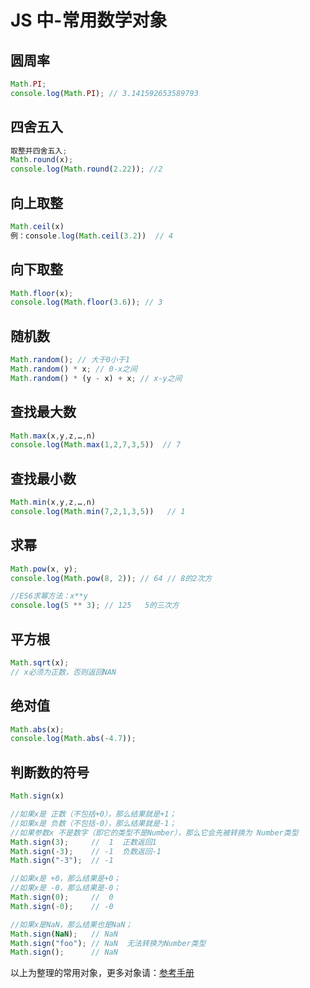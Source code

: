 # JS 中-常用数学对象

## 圆周率

```js
Math.PI;
console.log(Math.PI); // 3.141592653589793
```

## 四舍五入

```js
取整并四舍五入;
Math.round(x);
console.log(Math.round(2.22)); //2
```

## 向上取整

```js
Math.ceil(x)
例：console.log(Math.ceil(3.2))  // 4
```

## 向下取整

```js
Math.floor(x);
console.log(Math.floor(3.6)); // 3
```

## 随机数

```js
Math.random(); // 大于0小于1
Math.random() * x; // 0-x之间
Math.random() * (y - x) + x; // x-y之间
```

## 查找最大数

```js
Math.max(x,y,z,…,n)
console.log(Math.max(1,2,7,3,5))  // 7
```

## 查找最小数

```js
Math.min(x,y,z,…,n)
console.log(Math.min(7,2,1,3,5))   // 1
```

## 求幂

```js
Math.pow(x, y);
console.log(Math.pow(8, 2)); // 64 // 8的2次方

//ES6求幂方法：x**y
console.log(5 ** 3); // 125   5的三次方
```

## 平方根

```js
Math.sqrt(x);
// x必须为正数，否则返回NAN
```

## 绝对值

```js
Math.abs(x);
console.log(Math.abs(-4.7));
```

## 判断数的符号

```js
Math.sign(x)

//如果x是 正数（不包括+0），那么结果就是+1；
//如果x是 负数（不包括-0），那么结果就是-1；
//如果参数x 不是数字（即它的类型不是Number），那么它会先被转换为 Number类型
Math.sign(3);     //  1  正数返回1
Math.sign(-3);    // -1  负数返回-1
Math.sign("-3");  // -1

//如果x是 +0，那么结果是+0；
//如果x是 -0，那么结果是-0；
Math.sign(0);     //  0
Math.sign(-0);    // -0

//如果x是NaN，那么结果也是NaN；
Math.sign(NaN);   // NaN
Math.sign("foo"); // NaN  无法转换为Number类型
Math.sign();      // NaN
```

以上为整理的常用对象，更多对象请：[参考手册](https://www.w3school.com.cn/jsref/jsref_obj_math.asp)
